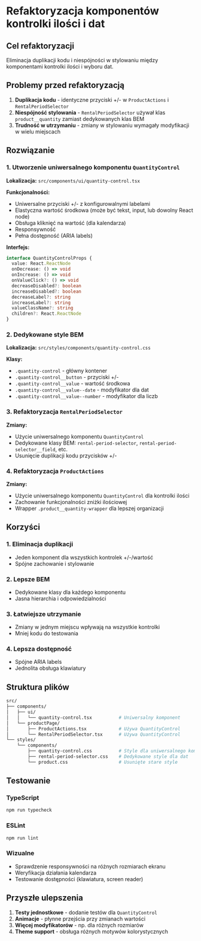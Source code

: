 # Refaktoryzacja komponentów kontrolki ilości i dat

## Cel refaktoryzacji

Eliminacja duplikacji kodu i niespójności w stylowaniu między komponentami kontrolki ilości i wyboru dat.

## Problemy przed refaktoryzacją

1. **Duplikacja kodu** - identyczne przyciski +/- w `ProductActions` i `RentalPeriodSelector`
2. **Niespójność stylowania** - `RentalPeriodSelector` używał klas `product__quantity` zamiast dedykowanych klas BEM
3. **Trudność w utrzymaniu** - zmiany w stylowaniu wymagały modyfikacji w wielu miejscach

## Rozwiązanie

### 1. Utworzenie uniwersalnego komponentu `QuantityControl`

**Lokalizacja:** `src/components/ui/quantity-control.tsx`

**Funkcjonalności:**

- Uniwersalne przyciski +/- z konfigurowalnymi labelami
- Elastyczna wartość środkowa (może być tekst, input, lub dowolny React node)
- Obsługa kliknięć na wartość (dla kalendarza)
- Responsywność
- Pełna dostępność (ARIA labels)

**Interfejs:**

```typescript
interface QuantityControlProps {
  value: React.ReactNode
  onDecrease: () => void
  onIncrease: () => void
  onValueClick?: () => void
  decreaseDisabled?: boolean
  increaseDisabled?: boolean
  decreaseLabel?: string
  increaseLabel?: string
  valueClassName?: string
  children?: React.ReactNode
}
```

### 2. Dedykowane style BEM

**Lokalizacja:** `src/styles/components/quantity-control.css`

**Klasy:**

- `.quantity-control` - główny kontener
- `.quantity-control__button` - przyciski +/-
- `.quantity-control__value` - wartość środkowa
- `.quantity-control__value--date` - modyfikator dla dat
- `.quantity-control__value--number` - modyfikator dla liczb

### 3. Refaktoryzacja `RentalPeriodSelector`

**Zmiany:**

- Użycie uniwersalnego komponentu `QuantityControl`
- Dedykowane klasy BEM: `rental-period-selector`, `rental-period-selector__field`, etc.
- Usunięcie duplikacji kodu przycisków +/-

### 4. Refaktoryzacja `ProductActions`

**Zmiany:**

- Użycie uniwersalnego komponentu `QuantityControl` dla kontrolki ilości
- Zachowanie funkcjonalności zniżki ilościowej
- Wrapper `.product__quantity-wrapper` dla lepszej organizacji

## Korzyści

### 1. Eliminacja duplikacji

- Jeden komponent dla wszystkich kontrolek +/-/wartość
- Spójne zachowanie i stylowanie

### 2. Lepsze BEM

- Dedykowane klasy dla każdego komponentu
- Jasna hierarchia i odpowiedzialności

### 3. Łatwiejsze utrzymanie

- Zmiany w jednym miejscu wpływają na wszystkie kontrolki
- Mniej kodu do testowania

### 4. Lepsza dostępność

- Spójne ARIA labels
- Jednolita obsługa klawiatury

## Struktura plików

```sh
src/
├── components/
│   ├── ui/
│   │   └── quantity-control.tsx          # Uniwersalny komponent
│   └── productPage/
│       ├── ProductActions.tsx            # Używa QuantityControl
│       └── RentalPeriodSelector.tsx      # Używa QuantityControl
└── styles/
    └── components/
        ├── quantity-control.css          # Style dla uniwersalnego komponentu
        ├── rental-period-selector.css    # Dedykowane style dla dat
        └── product.css                   # Usunięte stare style
```

## Testowanie

### TypeScript

```bash
npm run typecheck
```

### ESLint

```bash
npm run lint
```

### Wizualne

- Sprawdzenie responsywności na różnych rozmiarach ekranu
- Weryfikacja działania kalendarza
- Testowanie dostępności (klawiatura, screen reader)

## Przyszłe ulepszenia

1. **Testy jednostkowe** - dodanie testów dla `QuantityControl`
2. **Animacje** - płynne przejścia przy zmianach wartości
3. **Więcej modyfikatorów** - np. dla różnych rozmiarów
4. **Theme support** - obsługa różnych motywów kolorystycznych
